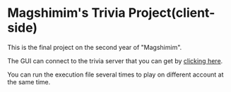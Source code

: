 # Magshimim's Trivia Project(client-side)
This is the final project on the second year of "Magshimim".

The GUI can connect to the trivia server that you can get by [clicking here](https://github.com/Aradon267/TriviaServer).

You can run the execution file several times to play on different account at the same time.
